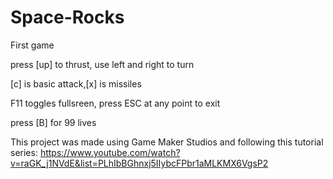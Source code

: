 # Space-Rocks
First game

press [up] to thrust, use left and right to turn

[c] is basic attack,[x] is missiles

F11 toggles fullsreen, press ESC at any point to exit

press [B] for 99 lives


This project was made using Game Maker Studios and following this tutorial series:
https://www.youtube.com/watch?v=raGK_j1NVdE&list=PLhIbBGhnxj5IIybcFPbr1aMLKMX6VgsP2
